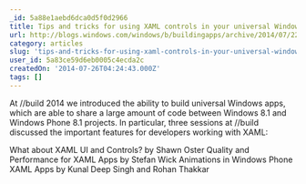 ```yaml
---
_id: 5a88e1aebd6dca0d5f0d2966
title: Tips and tricks for using XAML controls in your universal Windows apps
url: http://blogs.windows.com/windows/b/buildingapps/archive/2014/07/22/tips-and-tricks-for-using-xaml-controls-in-your-universal-windows-apps.aspx
category: articles
slug: 'tips-and-tricks-for-using-xaml-controls-in-your-universal-windows-apps'
user_id: 5a83ce59d6eb0005c4ecda2c
createdOn: '2014-07-26T04:24:43.000Z'
tags: []
---
```


At //build 2014 we introduced the ability to build universal Windows apps, which are able to share a large amount of code between Windows 8.1 and Windows Phone 8.1 projects. In particular, three sessions at //build discussed the important features for developers working with XAML:

What about XAML UI and Controls? by Shawn Oster
Quality and Performance for XAML Apps by Stefan Wick
Animations in Windows Phone XAML Apps by Kunal Deep Singh and Rohan Thakkar
